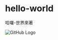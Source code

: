 # hello-world
哈囉-世界來著

![GitHub Logo](http://www.thedrinksbusiness.com/wordpress/wp-content/uploads/archive/images/stories/Features/egg.jpg)
